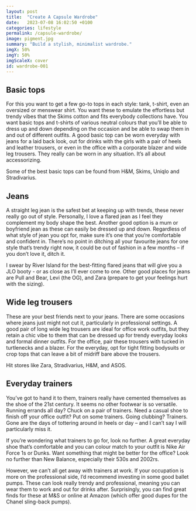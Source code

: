 ```yaml
---
layout: post
title:  "Create A Capsule Wardrobe"
date:   2023-07-08 16:02:50 +0100
categories: lifestyle
permalink: /capsule-wardrobe/
image: pigment.jpg
summary: "Build a stylish, minimalist wardrobe."
imgX: 50%
imgY: 50%
imgScaleX: cover
id: wardrobe-001
---
```


## Basic tops
For this you want to get a few go-to tops in each style: tank, t-shirt, even an oversized or menswear shirt. You want these to emulate the effortless but trendy vibes that the Skims cotton and fits everybody collections have. You want basic tops and t-shirts of various neutral colours that you’ll be able to dress up and down depending on the occasion and be able to swap them in and out of different outfits. A good basic top can be worn everyday with jeans for a laid back look, out for drinks with the girls with a pair of heels and leather trousers, or even in the office with a corporate blazer and wide leg trousers. They really can be worn in any situation. It’s all about accessorizing. 

Some of the best basic tops can be found from H&M, Skims, Uniqlo and Stradivarius. 

## Jeans 
A straight leg jean is the safest bet at keeping up with trends, these never really go out of style. Personally, I love a flared jean as I feel they complement my body shape the best. Another good option is a mum or boyfriend jean as these can easily be dressed up and down. Regardless of what style of jean you opt for, make sure it’s one that you’re comfortable and confident in. There’s no point in ditching all your favourite jeans for one style that’s trendy right now, it could be out of fashion in a few months – if you don’t love it, ditch it. 

I swear by River Island for the best-fitting flared jeans that will give you a JLO booty - or as close as I’ll ever come to one. Other good places for jeans are Pull and Bear, Levi (the OG), and Zara (prepare to get your feelings hurt with the sizing).

## Wide leg trousers 
These are your best friends next to your jeans. There are some occasions where jeans just might not cut it, particularly in professional settings. A good pair of long wide leg trousers are ideal for office work outfits, but they retain a chic vibe to them that can be dressed up for trendy everyday looks and formal dinner outfits. For the office, pair these trousers with tucked in turtlenecks and a blazer. For the everyday, opt for tight fitting bodysuits or crop tops that can leave a bit of midriff bare above the trousers. 

Hit stores like Zara, Stradivarius, H&M, and ASOS.

## Everyday trainers 
You’ve got to hand it to them, trainers really have cemented themselves as the shoe of the 21st century. It seems no other footwear is so versatile. Running errands all day? Chuck on a pair of trainers. Need a casual shoe to finish off your office outfit? Put on some trainers. Going clubbing? Trainers. Gone are the days of tottering around in heels or day – and I can’t say I will particularly miss it. 

If you’re wondering what trainers to go for, look no further. A great everyday shoe that’s comfortable and you can colour match to your outfit is Nike Air Force 1s or Dunks. Want something that might be better for the office? Look no further than New Balance, especially their 530s and 2002rs. 

However, we can’t all get away with trainers at work. If your occupation is more on the professional side, I’d recommend investing in some good ballet pumps. These can look really trendy and professional, meaning you can wear them to work and out for drinks after. Surprisingly, you can find great finds for these at M&S or online at Amazon (which offer good dupes for the Chanel sling-back pumps). 

